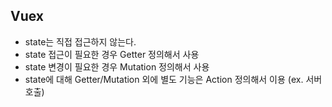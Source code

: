 ## Vuex
- state는 직접 접근하지 않는다.
- state 접근이 필요한 경우 Getter 정의해서 사용
- state 변경이 필요한 경우 Mutation 정의해서 사용
- state에 대해 Getter/Mutation 외에 별도 기능은 Action 정의해서 이용 (ex. 서버호출)
